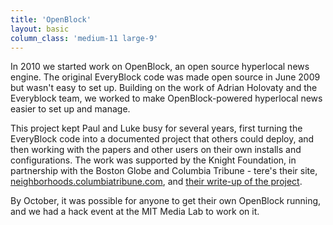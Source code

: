 ```yaml
---
title: 'OpenBlock'
layout: basic
column_class: 'medium-11 large-9'
---
```


In 2010 we started work on OpenBlock, an open source hyperlocal news engine. The original EveryBlock code was made open source in June 2009 but wasn't easy to set up. Building on the work of Adrian Holovaty and the Everyblock team, we worked to make OpenBlock-powered hyperlocal news easier to set up and manage.

This project kept Paul and Luke busy for several years, first turning the EveryBlock code into a documented project that others could deploy, and then working with the papers and other users on their own installs and configurations. The work was supported by the Knight Foundation, in partnership with the Boston Globe and Columbia Tribune - tere's their site, <a href="http://neighborhoods.columbiatribune.com/">neighborhoods.columbiatribune.com</a>, and <a href="http://www.columbiatribune.com/news/local/tribune-launches-data-mapping-site-called-neighborhoods/article_5c6a1246-acc2-11e3-8eac-10604b9f6eda.html">their write-up of the project</a>.

By October, it was possible for anyone to get their own OpenBlock running, and we had a hack event at the MIT Media Lab to work on it. 
